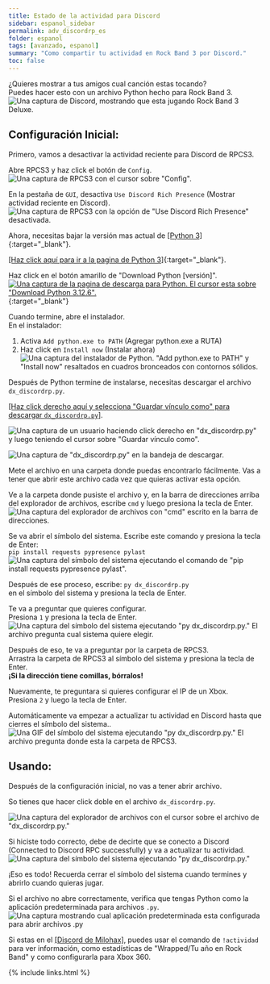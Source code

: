 ```yaml
---
title: Estado de la actividad para Discord
sidebar: espanol_sidebar
permalink: adv_discordrp_es
folder: espanol
tags: [avanzado, espanol]
summary: "Como compartir tu actividad en Rock Band 3 por Discord."
toc: false
---
```


¿Quieres mostrar a tus amigos cual canción estas tocando?  
Puedes hacer esto con un archivo Python hecho para Rock Band 3.  
![Una captura de Discord, mostrando que esta jugando Rock Band 3 Deluxe.](https://carlmylo.github.io/rb3-pc/images/xtra/rpc/discordrpes.png "Actividad de Discord")

## Configuración Inicial:

Primero, vamos a desactivar la actividad reciente para Discord de RPCS3.

Abre RPCS3 y haz click el botón de `Config`.  
![Una captura de RPCS3 con el cursor sobre "Config".](https://carlmylo.github.io/rb3-pc/images/xtra/rpc/rpcs3config.png "RPCS3")


En la pestaña de `GUI`, desactiva `Use Discord Rich Presence` (Mostrar actividad reciente en Discord).  
![Una captura de RPCS3 con la opción de "Use Discord Rich Presence" desactivada.](https://carlmylo.github.io/rb3-pc/images/xtra/rpc/rpcs3drpoff.png "RPCS3: Settings")

Ahora, necesitas bajar la versión mas actual de [[Python 3]](https://www.python.org/downloads/){:target="_blank"}.

[[Haz click aquí para ir a la pagina de Python 3]](https://www.python.org/downloads/){:target="_blank"}.

Haz click en el botón amarillo de "Download Python [versión]".  
[![Una captura de la pagina de descarga para Python. El cursor esta sobre "Download Python 3.12.6".](https://carlmylo.github.io/rb3-pc/images/xtra/rpc/pydl.png)](https://www.python.org/downloads/ "Python 3.12.6"){:target="_blank"}

Cuando termine, abre el instalador.  
En el instalador:  
1. Activa `Add python.exe to PATH` (Agregar python.exe a RUTA)
2. Haz click en `Install now` (Instalar ahora)  
![Una captura del instalador de Python. "Add python.exe to PATH" y "Install now" resaltados en cuadros bronceados con contornos sólidos.](https://carlmylo.github.io/rb3-pc/images/xtra/rpc/pyinstall.png "Python 3.12.6")

Después de Python termine de instalarse, necesitas descargar el archivo `dx_discordrp.py`.

[[Haz click derecho aquí y selecciona "Guardar vínculo como" para descargar `dx_discordrp.py`]](https://raw.github.com/hmxmilohax/rock-band-3-deluxe/develop/scripts/dx_discordrp.py).

![Una captura de un usuario haciendo click derecho en "dx_discordrp.py" y luego teniendo el cursor sobre "Guardar vínculo como".](https://carlmylo.github.io/rb3-pc/images/xtra/rpc/drpdles.png "Guardar vínculo como")

![Una captura de "dx_discordrp.py" en la bandeja de descargar.](https://carlmylo.github.io/rb3-pc/images/xtra/rpc/rpcdles.png "dx_discordrp.py")

Mete el archivo en una carpeta donde puedas encontrarlo fácilmente. Vas a tener que abrir este archivo cada vez que quieras activar esta opción.

Ve a la carpeta donde pusiste el archivo y, en la barra de direcciones arriba del explorador de archivos, escribe `cmd` y luego presiona la tecla de Enter.  
![Una captura del explorador de archivos con "cmd" escrito en la barra de direcciones.](https://carlmylo.github.io/rb3-pc/images/xtra/rpc/cmdopen.png "Windows Explorer")

Se va abrir el símbolo del sistema. Escribe este comando y presiona la tecla de Enter:  
`pip install requests pypresence pylast`  
![Una captura del símbolo del sistema ejecutando el comando de "pip install requests pypresence pylast".](https://carlmylo.github.io/rb3-pc/images/xtra/rpc/cmdpip.png "cmd.exe")

Después de ese proceso, escribe: 
`py dx_discordrp.py`  
en el símbolo del sistema y presiona la tecla de Enter.

Te va a preguntar que quieres configurar.  
Presiona `1` y presiona la tecla de Enter.  
![Una captura del símbolo del sistema ejecutando "py dx_discordrp.py." El archivo pregunta cual sistema quiere elegir.](https://carlmylo.github.io/rb3-pc/images/xtra/rpc/cmddrp.png "cmd.exe")

Después de eso, te va a preguntar por la carpeta de RPCS3.  
Arrastra la carpeta de RPCS3 al símbolo del sistema y presiona la tecla de Enter.  
**¡Si la dirección tiene comillas, bórralos!**  

Nuevamente, te preguntara si quieres configurar el IP de un Xbox.  
Presiona `2` y luego la tecla de Enter.  

Automáticamente va empezar a actualizar tu actividad en Discord hasta que cierres el símbolo del sistema..  
![Una GIF del símbolo del sistema ejecutando "py dx_discordrp.py." El archivo pregunta donde esta la carpeta de RPCS3.](https://carlmylo.github.io/rb3-pc/images/xtra/rpc/cmdinit.gif "cmd.exe")

## Usando:

Después de la configuración inicial, no vas a tener abrir archivo.

So tienes que hacer click doble en el archivo `dx_discordrp.py`.  

![Una captura del explorador de archivos con el cursor sobre el archivo de "dx_discordrp.py."](https://carlmylo.github.io/rb3-pc/images/xtra/rpc/pyopen.png "Explorador de archivos")

Si hiciste todo correcto, debe de decirte que se conecto a Discord (Connected to Discord RPC successfully) y va a actualizar tu actividad.  
![Una captura del símbolo del sistema ejecutando "py dx_discordrp.py."](https://carlmylo.github.io/rb3-pc/images/xtra/rpc/pyrun.png "cmd.exe")

¡Eso es todo! Recuerda cerrar el símbolo del sistema cuando termines y abrirlo cuando quieras jugar.

Si el archivo no abre correctamente, verifica que tengas Python como la aplicación predeterminada para archivos `.py`.  
![Una captura mostrando cual aplicación predeterminada esta configurada para abrir archivos .py](https://carlmylo.github.io/rb3-pc/images/xtra/rpc/pydefaultes.png "Aplicación predeterminada para archivos .py")

Si estas en el [[Discord de Milohax]](https://discord.gg/milohax), puedes usar el comando de `!actividad` para ver información, como estadísticas de "Wrapped/Tu año en Rock Band" y como configurarla para Xbox 360.

{% include links.html %}
